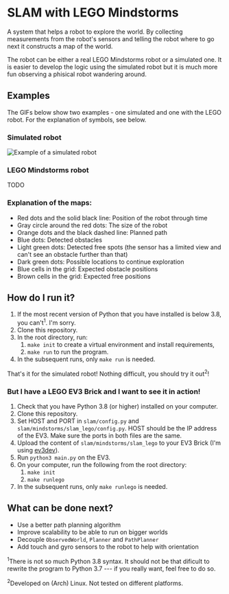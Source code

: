 # SLAM with LEGO Mindstorms
A system that helps a robot to explore the world. By collecting measurements
from the robot's sensors and telling the robot where to go next it constructs a
map of the world.

The robot can be either a real LEGO Mindstorms robot or a simulated one. It
is easier to develop the logic using the simulated robot but it is much more
fun observing a phisical robot wandering around.

## Examples
The GIFs below show two examples - one simulated and one with the LEGO robot.
For the explanation of symbols, see below.

### Simulated robot
![Example of a simulated robot](docs/img/example_simulated.gif)

### LEGO Mindstorms robot
TODO

### Explanation of the maps:

- Red dots and the solid black line: Position of the robot through time
- Gray circle around the red dots: The size of the robot
- Orange dots and the black dashed line: Planned path
- Blue dots: Detected obstacles
- Light green dots: Detected free spots (the sensor has a limited view and
  can't see an obstacle further than that)
- Dark green dots: Possible locations to continue exploration
- Blue cells in the grid: Expected obstacle positions
- Brown cells in the grid: Expected free positions

## How do I run it?
1. If the most recent version of Python that you have installed is below 3.8,
   you can't<sup>1</sup>. I'm sorry.
2. Clone this repository.
3. In the root directory, run:
   1. `make init` to create a virtual environment and install requirements,
   2. `make run` to run the program.
4. In the subsequent runs, only `make run` is needed.

That's it for the simulated robot! Nothing difficult, you should try it
out<sup>2</sup>!

### But I have a LEGO EV3 Brick and I want to see it in action!
1. Check that you have Python 3.8 (or higher) installed on your computer.
2. Clone this repository.
3. Set HOST and PORT in `slam/config.py` and `slam/mindstorms/slam_lego/config.py`.
   HOST should be the IP address of the EV3. Make sure the ports in both files
   are the same.
4. Upload the content of `slam/mindstorms/slam_lego` to your EV3 Brick (I'm
   using [ev3dev](https://www.ev3dev.org)).
5. Run `python3 main.py` on the EV3.
6. On your computer, run the following from the root directory:
   1. `make init`
   2. `make runlego`
7. In the subsequent runs, only `make runlego` is needed.

## What can be done next?
- Use a better path planning algorithm
- Improve scalability to be able to run on bigger worlds
- Decouple `ObservedWorld`, `Planner` and `PathPlanner`
- Add touch and gyro sensors to the robot to help with orientation

<sup>1</sup>There is not so much Python 3.8 syntax. It should not be that
dificult to rewrite the program to Python 3.7 --- if you really want, feel free
to do so.

<sup>2</sup>Developed on (Arch) Linux. Not tested on different platforms.
